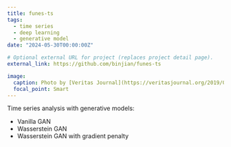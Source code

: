 ```yaml
---
title: funes-ts
tags:
  - time series
  - deep learning
  - generative model
date: "2024-05-30T00:00:00Z"

# Optional external URL for project (replaces project detail page).
external_link: https://github.com/binjian/funes-ts

image:
  caption: Photo by [Veritas Journal](https://veritasjournal.org/2019/06/04/on-the-importance-of-forgetting/)
  focal_point: Smart
---
```


Time series analysis with generative models:

- Vanilla GAN
- Wasserstein GAN
- Wasserstein GAN with gradient penalty

<!--more-->